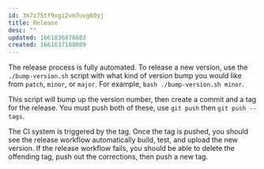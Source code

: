 ```yaml
---
id: 3m7z75tf9xgi2vm7uvg60yj
title: Release
desc: ""
updated: 1661836876683
created: 1661637180089
---
```


The release process is fully automated. To release a new version, use the
`./bump-version.sh` script with what kind of version bump you would like from
`patch`, `minor`, or `major`. For example, `bash ./bump-version.sh minor`.

This script will bump up the version number, then create a commit and a tag for
the release. You must push both of these, use `git push` then `git push --tags`.

The CI system is triggered by the tag. Once the tag is pushed, you should see
the release workflow automatically build, test, and upload the new version. If
the release workflow fails, you should be able to delete the offending tag, push
out the corrections, then push a new tag.
